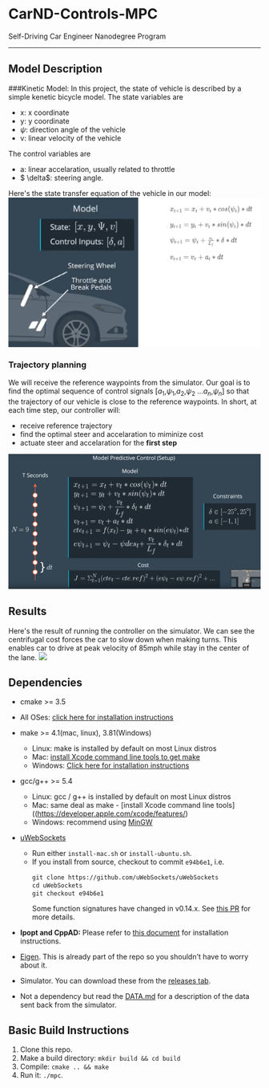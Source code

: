 # CarND-Controls-MPC
Self-Driving Car Engineer Nanodegree Program

---
## Model Description
###Kinetic Model:
In this project, the state of vehicle is described by a simple kenetic bicycle model. The state variables are 
 - x: x coordinate 
 - y: y coordinate
 - $\psi$: direction angle of the vehicle 
 - v: linear velocity of the vehicle

The control variables are 
- a: linear accelaration, usually related to throttle
- $ \delta$: steering angle.

Here's the state transfer equation of the vehicle in our model:
![alt text][image1]

### Trajectory planning
We will receive the reference waypoints from the simulator. Our goal is to find the optimal sequence of control signals [$a_1$,$\psi_1$,$a_2$,$\psi_2$ ...$a_n$,$\psi_n$] so that the trajectory of our vehicle is close to the reference waypoints. In short, at each time step, our controller will:
- receive reference trajectory
- find the optimal steer and accelaration to miminize cost 
- actuate steer and accelaration for the **first step**

![alt text][image3]

## Results
Here's the result of running the controller on the simulator. We can see the centrifugal cost forces the car to slow down when making turns. This enables car to drive at peak velocity of 85mph while stay in the center of the lane.
<img src="./report/test.gif" width="720"/>

## Dependencies

* cmake >= 3.5
 * All OSes: [click here for installation instructions](https://cmake.org/install/)
* make >= 4.1(mac, linux), 3.81(Windows)
  * Linux: make is installed by default on most Linux distros
  * Mac: [install Xcode command line tools to get make](https://developer.apple.com/xcode/features/)
  * Windows: [Click here for installation instructions](http://gnuwin32.sourceforge.net/packages/make.htm)
* gcc/g++ >= 5.4
  * Linux: gcc / g++ is installed by default on most Linux distros
  * Mac: same deal as make - [install Xcode command line tools]((https://developer.apple.com/xcode/features/)
  * Windows: recommend using [MinGW](http://www.mingw.org/)
* [uWebSockets](https://github.com/uWebSockets/uWebSockets)
  * Run either `install-mac.sh` or `install-ubuntu.sh`.
  * If you install from source, checkout to commit `e94b6e1`, i.e.
    ```
    git clone https://github.com/uWebSockets/uWebSockets
    cd uWebSockets
    git checkout e94b6e1
    ```
    Some function signatures have changed in v0.14.x. See [this PR](https://github.com/udacity/CarND-MPC-Project/pull/3) for more details.

* **Ipopt and CppAD:** Please refer to [this document](https://github.com/udacity/CarND-MPC-Project/blob/master/install_Ipopt_CppAD.md) for installation instructions.
* [Eigen](http://eigen.tuxfamily.org/index.php?title=Main_Page). This is already part of the repo so you shouldn't have to worry about it.
* Simulator. You can download these from the [releases tab](https://github.com/udacity/self-driving-car-sim/releases).
* Not a dependency but read the [DATA.md](./DATA.md) for a description of the data sent back from the simulator.


## Basic Build Instructions

1. Clone this repo.
2. Make a build directory: `mkdir build && cd build`
3. Compile: `cmake .. && make`
4. Run it: `./mpc`.

[//]: # "Image References"
[image1]: ./report/fig1_state_equation.png 
[image2]: ./report/fig2_traj_planning.png
[image3]: ./report/fig3_pipeline.png 